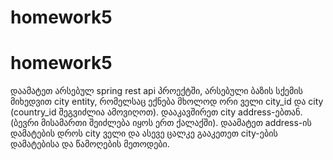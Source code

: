 # homework5
# homework5
დაამატეთ არსებულ spring rest api პროექტში, არსებული ბაზის სქემის მიხედვით city entity, რომელსაც ექნება მხოლოდ ორი ველი city_id და city (country_id შეგვიძლია ამოვიღოთ). დააკავშირეთ city address-ებთან. (ბევრი მისამართი შეიძლება იყოს ერთ ქალაქში). დაამატეთ address-ის დამატების დროს city ველი და ასევე ცალკე გააკეთეთ city-ების დამატებისა და წამოღების მეთოდები.
